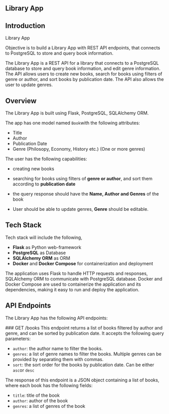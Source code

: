Library App
-----

## Introduction

Library App

Objective is to build a Library App with REST API endpoints, that connects to PostgreSQL to store and query book information.

The Library App is a REST API for a library that connects to a PostgreSQL database to store and query book information, and edit genre information. The API allows users to create new books, search for books using filters of genre or author, and sort books by publication date. The API also allows the user to update genres.

## Overview

The Library App is built using Flask, PostgreSQL, SQLAlchemy ORM.

The app has one model named `Book`with the following attributes:

- Title
- Author
- Publication Date
- Genre (Philosopy, Economy, History etc.) (One or more genres)

The user has the following capabilities:

* creating new books
* searching for books using filters of **genre or author**, and sort them according to **publication date**
* the query response should have the **Name, Author and Genres** of the book

* User should be able to update genres, **Genre** should be editable.

## Tech Stack

Tech stack will include the following,
 * **Flask** as Python web-framework
 * **PostgreSQL** as Database
 * **SQLAlchemy ORM** as ORM
 * **Docker** and **Docker Compose** for containerization and deployment
 
 The application uses Flask to handle HTTP requests and responses, SQLAlchemy ORM to communicate with PostgreSQL database. Docker and Docker Compose are used to containerize the application and its dependencies, making it easy to run and deploy the application.


## API Endpoints
The Library App has the following API endpoints:

### GET /books
This endpoint returns a list of books filtered by author and genre, and can be sorted by publication date. It accepts the following query parameters:
* `author`: the author name to filter the books.
* `genres`: a list of genre names to filter the books. Multiple genres can be provided by separating them with commas.
* `sort`: the sort order for the books by publication date. Can be either `asc`or `desc`

The response of this endpoint is a JSON object containing a list of books, where each book has the following fields:
* `title`: title of the book
* `author`: author of the book
* `genres`: a list of genres of the book



